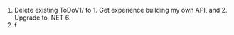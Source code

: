 1. Delete existing ToDoV1/ to 1. Get experience building my own API, and 2. Upgrade to .NET 6.
2. f

